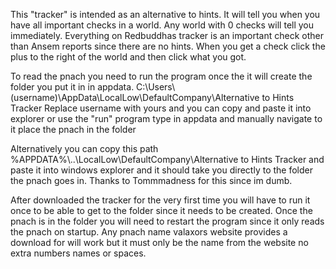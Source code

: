 This "tracker" is intended as an alternative to hints. It will tell you when you have all important checks in a world. Any world with 0 checks will tell you immediately. Everything on Redbuddhas tracker is an important check other than Ansem reports since there are no hints. When you get a check click the plus to the right of the world and then click what you got.

To read the pnach you need to run the program once the it will create the folder you put it in in appdata. 
C:\Users\\(username)\AppData\LocalLow\DefaultCompany\Alternative to Hints Tracker 
Replace username with yours and you can copy and paste it into explorer or use the "run" program type in appdata and manually navigate to it place the pnach in the folder

Alternatively you can copy this path
%APPDATA%\\..\LocalLow\DefaultCompany\Alternative to Hints Tracker
and paste it into windows explorer and it should take you directly to the folder the pnach goes in.
Thanks to Tommmadness for this since im dumb.

After downloaded the tracker for the very first time you will have to run it once to be able to get to the folder since it needs to be created. Once the pnach is in the folder you will need to restart the program since it only reads the pnach on startup. Any pnach name valaxors website provides a download for will work but it must only be the name from the website no extra numbers names or spaces.
